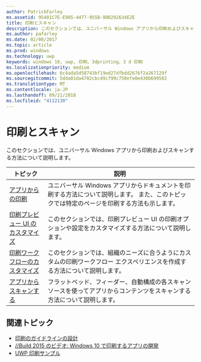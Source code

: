 ```yaml
---
author: PatrickFarley
ms.assetid: 95481C7E-E905-4477-955B-90D292634E2E
title: 印刷とスキャン
description: このセクションでは、ユニバーサル Windows アプリから印刷およびスキャンする方法について説明します。
ms.author: pafarley
ms.date: 02/08/2017
ms.topic: article
ms.prod: windows
ms.technology: uwp
keywords: windows 10, uwp, 印刷、3dprinting、3 d 印刷
ms.localizationpriority: medium
ms.openlocfilehash: 6c4ada5d58743bf19ed27dfbdd2676f2a267129f
ms.sourcegitcommit: 5dda01da4702cbc49c799c750efe0e430b699502
ms.translationtype: MT
ms.contentlocale: ja-JP
ms.lasthandoff: 09/21/2018
ms.locfileid: "4112130"
---
```

# <a name="printing-and-scanning"></a>印刷とスキャン


このセクションでは、ユニバーサル Windows アプリから印刷およびスキャンする方法について説明します。

| トピック | 説明 | 
|-------|-------------|
| [アプリからの印刷](print-from-your-app.md) | ユニバーサル Windows アプリからドキュメントを印刷する方法について説明します。 また、このトピックでは特定のページを印刷する方法も示します。 |
| [印刷プレビュー UI のカスタマイズ](customize-the-print-preview-ui.md) | このセクションでは、印刷プレビュー UI の印刷オプションや設定をカスタマイズする方法について説明します。 |
| [印刷ワークフローのカスタマイズ](print-workflow-customize.md) | このセクションでは、組織のニーズに合うようにカスタムの印刷ワークフロー エクスペリエンスを作成する方法について説明します。  |
| [アプリからスキャンする](scan-from-your-app.md) | フラットベッド、フィーダー、自動構成の各スキャン ソースを使ってアプリからコンテンツをスキャンする方法について説明します。|

## <a name="related-topics"></a>関連トピック

* [印刷のガイドラインの設計](https://msdn.microsoft.com/library/windows/apps/Hh868178)
* [//Build 2015 のビデオ: Windows 10 で印刷するアプリの開発](https://channel9.msdn.com/Events/Build/2015/2-94)
* [UWP 印刷サンプル](http://go.microsoft.com/fwlink/p/?LinkId=619984)
 

